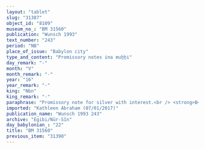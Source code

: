 ```yaml
---
layout: "tablet"
slug: "31387"
object_id: "8109"
museum_no_: "BM 31560"
publication: "Wunsch 1993"
text_number: "243"
period: "NB"
place_of_issue: "Babylon city"
type_and_content: "Promissory notes ina muẖẖi"
day_remark: "-"
month: "V"
month_remark: "-"
year: "16"
year_remark: "-"
king: "Nbn"
king_remark: "-"
paraphrase: "Promissory note for silver with interest.<br /> <strong>B</strong> owes 1 mina of silver to <strong>A</strong>, to be paid with interest in Nisan (I). In addition, there are previous promissory notes (<em>u&#39;iltu</em>). Names of 2 witnesses and the scribe: Nergal-uballiṭ/Nab&ucirc;-bān-ahi.<br /> <br /> <strong>A</strong> = Iddin-Marduk/Iqī&scaron;āya//Nūr-S&icirc;n; <strong>B</strong> = Nergalahu-iddin/Ahhea"
imported: "Kathleen Abraham (07/01/2017)"
publication_name: "Wunsch 1993 243"
archive: "Egibi/Nūr-Sîn"
day_babylonian_: "22"
title: "BM 31560"
previous_item: "31390"
---
```

